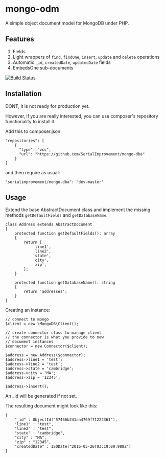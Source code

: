 mongo-odm
=========

A simple object document model for MongoDB under PHP.

Features
--------

1. Fields
1. Light wrappers of `find`, `findOne`, `insert`, `update` and `delete` operations
1. Automatic `_id`, `createdDate`, `updatedDate` fields
2. EmbedsOne sub-documents


[![Build Status](https://travis-ci.org/SerialImprovement/mongo-dba.svg?branch=master)](https://travis-ci.org/SerialImprovement/mongo-dba)


Installation
------------

DONT, it is not ready for production yet.

However, if you are really interested, you can use composer's repository functionality to install it.

Add this to composer.json:

```
"repositories": [
    {
      "type": "vcs",
      "url": "https://github.com/SerialImprovement/mongo-dba"
    }
]
```
and then require as usual:
```
"serialimprovement/mongo-dba": "dev-master"
```

Usage
-----

Extend the base AbstractDocument class and implement the missing methods `getDefaultFields` and `getDatabaseName`.

```
class Address extends AbstractDocument
{
    protected function getDefaultFields(): array
    {
        return [
            'line1',
            'line2',
            'state',
            'city',
            'zip',
        ];
    }

    protected function getDatabaseName(): string
    {
        return 'addresses';
    }
}
```

Creating an instance:

```
// connect to mongo
$client = new \MongoDB\Client();

// create connector class to manage client
// the connector is what you provide to new
// document instances
$connector = new Connector($client);

$address = new Address($connector);
$address->line1 = 'test';
$address->line2 = 'test';
$address->state = 'cambridge';
$address->city = 'MA';
$address->zip = '12345';

$address->insert();
```

An _id will be generated if not set.

The resulting document might look like this:

```
{
    "_id" : ObjectId("57466b241aa4769f71222361"),
    "line1" : "test",
    "line2" : "test",
    "state" : "cambridge",
    "city" : "MA",
    "zip" : "12345",
    "createdDate" : ISODate("2016-05-26T03:19:00.988Z")
}
```
